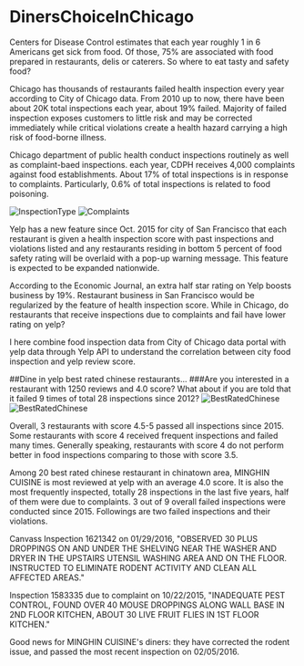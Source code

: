 # DinersChoiceInChicago

Centers for Disease Control estimates that each year roughly 1 in 6 Americans get sick from food. Of those, 75% are associated with food prepared in restaurants, delis or caterers. So where to eat tasty and safety food?

Chicago has thousands of restaurants failed health inspection every year according to City of Chicago data. From 2010 up to now, there have been about 20K total inspections each year, about 19% failed. Majority of failed inspection exposes customers to little risk and may be corrected immediately while critical violations create a health hazard carrying a high risk of food-borne illness.

Chicago department of public health conduct inspections routinely as well as complaint-baed inspections. each year, CDPH receives 4,000 complaints against food establishments. About 17% of total inspections is in response to complaints. Particularly, 0.6% of total inspections is related to food poisoning.

![InspectionType](https://github.com/m-yu/DinersChoiceInChicago/blob/master/InspectionType.png "InspectionType")
![Complaints](https://github.com/m-yu/DinersChoiceInChicago/blob/master/complaints.png "Complaints")

Yelp has a new feature since Oct. 2015 for city of San Francisco that each restaurant is given a health inspection score with past inspections and violations listed and any restaurants residing in bottom 5 percent of food safety rating will be overlaid with a pop-up warning message. This feature is expected to be expanded nationwide.

According to the Economic Journal, an extra half star rating on Yelp boosts business by 19%. Restaurant business in San Francisco would be regularized by the feature of health inspection score. While in Chicago, do restaurants that receive inspections due to complaints and fail have lower rating on yelp?

I here combine food inspection data from City of Chicago data portal with yelp data through Yelp API to understand the correlation between city food inspection and yelp review score. 

##Dine in yelp best rated chinese restaurants...
###Are you interested in a restaurant with 1250 reviews and 4.0 score? What about if you are told that it failed 9 times of total 28 inspections since 2012?
![BestRatedChinese](https://github.com/m-yu/DinersChoiceInChicago/blob/master/BestRatedChinese.png "Yelp best rated Chinese restaurant at Chicago Chinatown with food inspection results")
![BestRatedChinese](https://github.com/m-yu/DinersChoiceInChicago/blob/master/BestRatedChineseInspections.png "Yelp best rated Chinese restaurant at Chicago Chinatown with food inspection results")

Overall, 3 restaurants with score 4.5-5 passed all inspections since 2015. Some restaurants with score 4 received frequent inspections and failed many times. Generally speaking, restaurants with score 4 do not perform better in food inspections comparing to those with score 3.5.

Among 20 best rated chinese restaurant in chinatown area, MINGHIN CUISINE is most reviewed at yelp with an average 4.0 score. It is also the most frequently inspected, totally 28 inspections in the last five years, half of them were due to complaints. 3 out of 9 overall failed inspections were conducted since 2015. Followings are two failed inspections and their violations.  

Canvass Inspection 1621342 on 01/29/2016, "OBSERVED 30 PLUS DROPPINGS ON AND UNDER THE SHELVING NEAR THE WASHER AND DRYER IN THE UPSTAIRS UTENSIL WASHING AREA AND ON THE FLOOR. INSTRUCTED TO ELIMINATE RODENT ACTIVITY AND CLEAN ALL AFFECTED AREAS."

Inspection 1583335 due to complaint on 10/22/2015, "INADEQUATE PEST CONTROL, FOUND OVER 40 MOUSE DROPPINGS ALONG WALL BASE IN 2ND FLOOR KITCHEN, ABOUT 30 LIVE FRUIT FLIES IN 1ST FLOOR KITCHEN." 

Good news for MINGHIN CUISINE's diners: they have corrected the rodent issue, and passed the most recent inspection on 02/05/2016.
